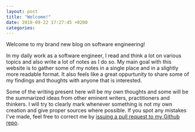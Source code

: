 ```yaml
---
layout: post
title: "Welcome!"
date: 2018-09-22 17:27:45 +0200  
categories: 
---
```


Welcome to my brand new blog on software engineering!

In my daily work as a software engineer, I read and think a lot on various topics and also write a lot of notes as I do so. My main goal with this website is to gather some of my notes in a single place and in a slightly more readable format. It also feels like a great oppurtunity to share some of my findings and thoughts with anyone that is interested.

Some of the writing present here will be my own thoughts and some will be the summarized ideas from other eminent writers, practitioners and thinkers. I will try to clearly mark whenever something is not my own creation and give proper sources where possible. If you spot any mistakes I've made, feel free to correct me by [issuing a pull request to my Github repo](https://github.com/Sundin/sundin.github.io).
